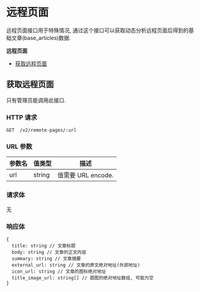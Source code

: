 # 远程页面

远程页面接口用于特殊情况, 通过这个接口可以获取动态分析远程页面后得到的基础文章(base_articles)数据.

**远程页面**
* [获取远程页面](#获取远程页面)

## 获取远程页面

只有管理员能调用此接口.

### HTTP 请求

```
GET  /v2/remote-pages/:url
```

### URL 参数

参数名 | 值类型    | 描述
----- | -------- | -----------
url   | string   | 值需要 URL encode.

### 请求体

无

### 响应体

```
{
  title: string // 文章标题
  body: string // 文章的正文内容
  summary: string // 文章摘要
  external_url: string // 文章的原文绝对地址(外部地址)
  icon_url: string // 文章的图标绝对地址
  title_image_url: string[] // 题图的绝对地址数组, 可能为空
}
```
